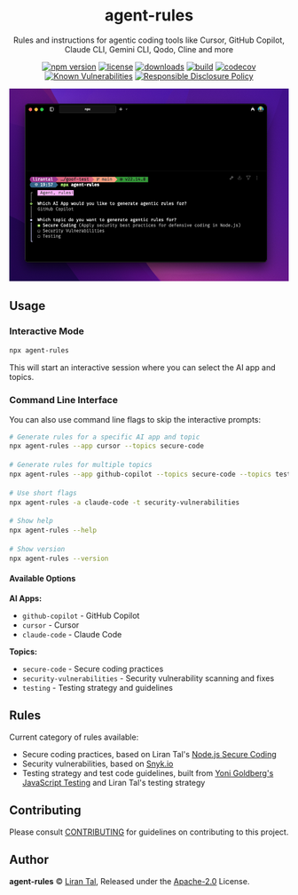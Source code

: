 <!-- markdownlint-disable -->

<p align="center"><h1 align="center">
  agent-rules
</h1>

<p align="center">
  Rules and instructions for agentic coding tools like Cursor, GitHub Copilot, Claude CLI, Gemini CLI, Qodo, Cline and more
</p>

<p align="center">
  <a href="https://www.npmjs.org/package/agent-rules"><img src="https://badgen.net/npm/v/agent-rules" alt="npm version"/></a>
  <a href="https://www.npmjs.org/package/agent-rules"><img src="https://badgen.net/npm/license/agent-rules" alt="license"/></a>
  <a href="https://www.npmjs.org/package/agent-rules"><img src="https://badgen.net/npm/dt/agent-rules" alt="downloads"/></a>
  <a href="https://github.com/lirantal/agent-rules/actions?workflow=CI"><img src="https://github.com/lirantal/agent-rules/workflows/CI/badge.svg" alt="build"/></a>
  <a href="https://codecov.io/gh/lirantal/agent-rules"><img src="https://badgen.net/codecov/c/github/lirantal/agent-rules" alt="codecov"/></a>
  <a href="https://snyk.io/test/github/lirantal/agent-rules"><img src="https://snyk.io/test/github/lirantal/agent-rules/badge.svg" alt="Known Vulnerabilities"/></a>
  <a href="./SECURITY.md"><img src="https://img.shields.io/badge/Security-Responsible%20Disclosure-yellow.svg" alt="Responsible Disclosure Policy" /></a>
</p>

<div align="center">
  <img src="https://github.com/lirantal/agent-rules/blob/main/.github/agent-rules-1.png?raw=true" alt="agent-rules logo"/>
</div>

## Usage

### Interactive Mode

```bash
npx agent-rules
```

This will start an interactive session where you can select the AI app and topics.

### Command Line Interface

You can also use command line flags to skip the interactive prompts:

```bash
# Generate rules for a specific AI app and topic
npx agent-rules --app cursor --topics secure-code

# Generate rules for multiple topics
npx agent-rules --app github-copilot --topics secure-code --topics testing

# Use short flags
npx agent-rules -a claude-code -t security-vulnerabilities

# Show help
npx agent-rules --help

# Show version
npx agent-rules --version
```

#### Available Options

**AI Apps:**
- `github-copilot` - GitHub Copilot
- `cursor` - Cursor
- `claude-code` - Claude Code

**Topics:**
- `secure-code` - Secure coding practices
- `security-vulnerabilities` - Security vulnerability scanning and fixes
- `testing` - Testing strategy and guidelines

## Rules

Current category of rules available:

- Secure coding practices, based on Liran Tal's [Node.js Secure Coding](https://www.nodejs-security.com/)
- Security vulnerabilities, based on [Snyk.io](https://snyk.io/)
- Testing strategy and test code guidelines, built from [Yoni Goldberg's JavaScript Testing](https://github.com/goldbergyoni/javascript-testing-best-practices) and Liran Tal's testing strategy

## Contributing

Please consult [CONTRIBUTING](./.github/CONTRIBUTING.md) for guidelines on contributing to this project.

## Author

**agent-rules** © [Liran Tal](https://github.com/lirantal), Released under the [Apache-2.0](./LICENSE) License.